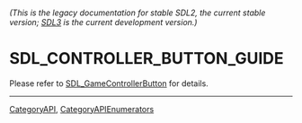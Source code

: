 ###### (This is the legacy documentation for stable SDL2, the current stable version; [SDL3](https://wiki.libsdl.org/SDL3/) is the current development version.)
# SDL_CONTROLLER_BUTTON_GUIDE

Please refer to [SDL_GameControllerButton](SDL_GameControllerButton) for details.

----
[CategoryAPI](CategoryAPI), [CategoryAPIEnumerators](CategoryAPIEnumerators)

